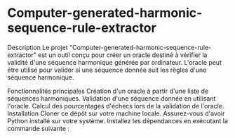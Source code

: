 # Computer-generated-harmonic-sequence-rule-extractor

Description
Le projet "Computer-generated-harmonic-sequence-rule-extractor" est un outil conçu pour créer un oracle destiné à vérifier la validité d'une séquence harmonique générée par ordinateur. L'oracle peut être utilisé pour valider si une séquence donnée suit les règles d'une séquence harmonique.

Fonctionnalités principales
Création d'un oracle à partir d'une liste de séquences harmoniques.
Validation d'une séquence donnée en utilisant l'oracle.
Calcul des pourcentages d'échecs lors de la validation de l'oracle.
Installation
Cloner ce dépôt sur votre machine locale.
Assurez-vous d'avoir Python installé sur votre système.
Installez les dépendances en exécutant la commande suivante :
